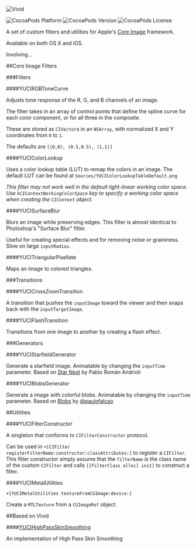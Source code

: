 ![Vivid](https://raw.githubusercontent.com/YuAo/Vivid/master/Documentation/Assets/header.png)

![CocoaPods Platform](https://img.shields.io/cocoapods/p/Vivid.svg?style=flat-square)
![CocoaPods Version](https://img.shields.io/cocoapods/v/Vivid.svg?style=flat-square)
![CocoaPods License](https://img.shields.io/cocoapods/l/Vivid.svg?style=flat-square)

A set of custom filters and utilities for Apple's [Core Image](https://developer.apple.com/library/mac/documentation/GraphicsImaging/Conceptual/CoreImaging/ci_intro/ci_intro.html) framework.

Available on both OS X and iOS.

Involving...

##Core Image Filters

###Filters

####YUCIRGBToneCurve

Adjusts tone response of the R, G, and B channels of an image.

The filter takes in an array of control points that define the spline curve for each color component, or for all three in the composite.

These are stored as `CIVector`s in an `NSArray`, with normalized X and Y coordinates from `0` to `1`.

The defaults are `[(0,0), (0.5,0.5), (1,1)]`

####YUCIColorLookup

Uses a color lookup table (LUT) to remap the colors in an image. The default LUT can be found at `Sources/YUCIColorLookupTableDefault.png`

*This filter may not work well in the default light-linear working color space. Use `kCIContextWorkingColorSpace` key to specify a working color space when creating the `CIContext` object.*

####YUCISurfaceBlur

Blurs an image while preserving edges. This filter is almost identical to Photoshop's "Surface Blur" filter.

Useful for creating special effects and for removing noise or graininess. Slow on large `inputRadius`.

####YUCITriangularPixellate

Maps an image to colored triangles.

###Transitions

####YUCICrossZoomTransition

A transition that pushes the `inputImage` toward the viewer and then snaps back with the `inputTargetImage`.

####YUCIFlashTransition

Transitions from one image to another by creating a flash effect.

###Generators

####YUCIStarfieldGenerator

Generate a starfield image. Animatable by changing the `inputTime` parameter. Based on [Star Nest](https://www.shadertoy.com/view/XlfGRj) by Pablo Román Andrioli

####YUCIBlobsGenerator

Generate a image with colorful blobs. Animatable by changing the `inputTime` parameter. Based on [Blobs](https://www.shadertoy.com/view/lsfGzr) by [@paulofalcao](https://twitter.com/paulofalcao)

##Utilities

####YUCIFilterConstructor

A singleton that conforms to `CIFilterConstructor` protocol.

Can be used in `+[CIFilter registerFilterName:constructor:classAttributes:]` to register a `CIFilter`. This filter constructor simply assume that the `filterName` is the class name of the custom `CIFilter` and calls `[[FilterClass alloc] init]` to construct a filter.

####YUCIMetalUtilities

`+[YUCIMetalUtilities textureFromCGImage:device:]`

Create a `MTLTexture` from a `CGImageRef` object.

##Based on Vivid

####[YUCIHighPassSkinSmoothing](https://github.com/YuAo/YUCIHighPassSkinSmoothing)

An implementation of High Pass Skin Smoothing
